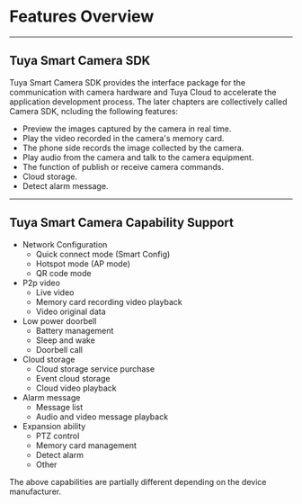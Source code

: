 # Features Overview

---

## Tuya Smart Camera SDK

Tuya Smart Camera SDK provides the interface package for the communication with camera hardware and Tuya Cloud to accelerate the application development process. The later chapters are collectively called Camera SDK, ncluding the following features:

- Preview the images captured by the camera in real time.
- Play the video recorded in the camera's memory card.
- The phone side records the image collected by the camera.
- Play audio from the camera and talk to the camera equipment.
- The function of publish or receive camera commands.
- Cloud storage.
- Detect alarm message.

---

## Tuya Smart Camera Capability Support

* Network Configuration
  * Quick connect mode (Smart Config)
  * Hotspot mode (AP mode)
  * QR code mode
* P2p video
  * Live video
  * Memory card recording video playback
  * Video original data
* Low power doorbell
  * Battery management
  * Sleep and wake
  * Doorbell call
* Cloud storage
  * Cloud storage service purchase
  * Event cloud storage
  * Cloud video playback
* Alarm message
  * Message list
  * Audio and video message playback
* Expansion ability
  * PTZ control
  * Memory card management
  * Detect alarm
  * Other

The above capabilities are partially different depending on the device manufacturer.